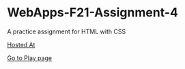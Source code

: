 # WebApps-F21-Assignment-4
A practice assignment for HTML with CSS

[Hosted At](https://44-563-webapps-f21.github.io/webapps-f21-assignment-4-satheesheppalapelli/)

[Go to Play page](https://44-563-webapps-f21.github.io/webapps-f21-assignment-4-satheesheppalapelli/play.html)
